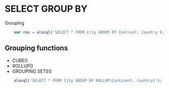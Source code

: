 # SELECT GROUP BY

Grouping
```js
    var res = alasql('SELECT * FROM City GROUP BY Contient, Country');
```

## Grouping functions
* CUBE()
* ROLLUP()
* GROUPING SETS()

```js
    alasql('SELECT * FROM City GROUP BY ROLLUP(Continent, Country)');
```

